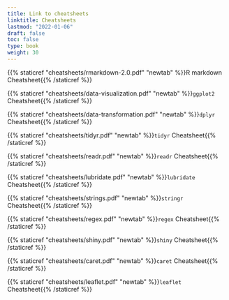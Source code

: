 ```yaml
---
title: Link to cheatsheets
linktitle: Cheatsheets
lastmod: "2022-01-06"
draft: false  
toc: false  
type: book  
weight: 30
---
```



{{% staticref "cheatsheets/rmarkdown-2.0.pdf" "newtab" %}}R markdown Cheatsheet{{% /staticref %}}

{{% staticref "cheatsheets/data-visualization.pdf" "newtab" %}}`ggplot2` Cheatsheet{{% /staticref %}}

{{% staticref "cheatsheets/data-transformation.pdf" "newtab" %}}`dplyr` Cheatsheet{{% /staticref %}}

{{% staticref "cheatsheets/tidyr.pdf" "newtab" %}}`tidyr` Cheatsheet{{% /staticref %}}

{{% staticref "cheatsheets/readr.pdf" "newtab" %}}`readr` Cheatsheet{{% /staticref %}}

{{% staticref "cheatsheets/lubridate.pdf" "newtab" %}}`lubridate` Cheatsheet{{% /staticref %}}

{{% staticref "cheatsheets/strings.pdf" "newtab" %}}`stringr` Cheatsheet{{% /staticref %}}

{{% staticref "cheatsheets/regex.pdf" "newtab" %}}`regex` Cheatsheet{{% /staticref %}}

{{% staticref "cheatsheets/shiny.pdf" "newtab" %}}`shiny` Cheatsheet{{% /staticref %}}

{{% staticref "cheatsheets/caret.pdf" "newtab" %}}`caret` Cheatsheet{{% /staticref %}}

{{% staticref "cheatsheets/leaflet.pdf" "newtab" %}}`leaflet` Cheatsheet{{% /staticref %}}

